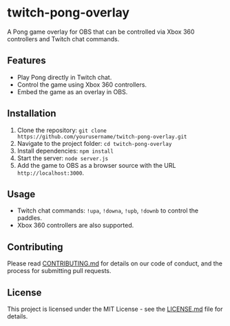# twitch-pong-overlay
A Pong game overlay for OBS that can be controlled via Xbox 360 controllers and Twitch chat commands.

## Features

- Play Pong directly in Twitch chat.
- Control the game using Xbox 360 controllers.
- Embed the game as an overlay in OBS.

## Installation

1. Clone the repository: `git clone https://github.com/yourusername/twitch-pong-overlay.git`
2. Navigate to the project folder: `cd twitch-pong-overlay`
3. Install dependencies: `npm install`
4. Start the server: `node server.js`
5. Add the game to OBS as a browser source with the URL `http://localhost:3000`.

## Usage

- Twitch chat commands: `!upa`, `!downa`, `!upb`, `!downb` to control the paddles.
- Xbox 360 controllers are also supported.

## Contributing

Please read [CONTRIBUTING.md](CONTRIBUTING.md) for details on our code of conduct, and the process for submitting pull requests.

## License

This project is licensed under the MIT License - see the [LICENSE.md](LICENSE.md) file for details.
